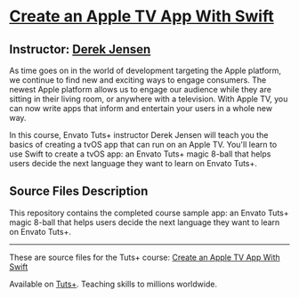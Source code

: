 # [Create an Apple TV App With Swift][published url]
## Instructor: [Derek Jensen][instructor url]


As time goes on in the world of development targeting the Apple platform, we continue to find new and exciting ways to engage consumers. The newest Apple platform allows us to engage our audience while they are sitting in their living room, or anywhere with a television. With Apple TV, you can now write apps that inform and entertain your users in a whole new way.

In this course, Envato Tuts+ instructor Derek Jensen will teach you the basics of creating a tvOS app that can run on an Apple TV. You'll learn to use Swift to create a tvOS app: an Envato Tuts+ magic 8-ball that helps users decide the next language they want to learn on Envato Tuts+. 


## Source Files Description


This repository contains the completed course sample app: an Envato Tuts+ magic 8-ball that helps users decide the next language they want to learn on Envato Tuts+. 

------

These are source files for the Tuts+ course: [Create an Apple TV App With Swift][published url]

Available on [Tuts+](https://tutsplus.com). Teaching skills to millions worldwide.

[published url]: https://code.tutsplus.com/courses/create-an-apple-tv-app-with-swift
[instructor url]: https://tutsplus.com/authors/derek-jensen
